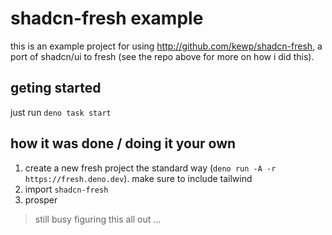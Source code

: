 # shadcn-fresh example

this is an example project for using
http://github.com/kewp/shadcn-fresh, a port
of shadcn/ui to fresh (see the repo above for
more on how i did this).

## geting started

just run `deno task start`

## how it was done / doing it your own

1. create a new fresh project the standard way (`deno run -A -r https://fresh.deno.dev`). make sure to include tailwind
2. import `shadcn-fresh`
3. prosper

> still busy figuring this all out ...